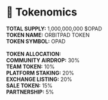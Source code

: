 # 🚀 Tokenomics

**TOTAL SUPPLY:** 1,000,000,000 $OPAD\
**TOKEN NAME:** ORBITPAD TOKEN\
**TOKEN SYMBOL:** OPAD\
\
**TOKEN ALLOCATION:**\
**COMMUNITY AIRDROP:** 30%\
**TEAM TOKEN:** 10%\
**PLATFORM STAKING:** 20%\
**EXCHANGE LISTING:** 20%\
**SALE TOKEN:** 15%\
**PARTNERSHIP:** 5%
